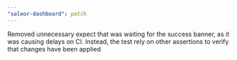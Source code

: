 ```yaml
---
"saleor-dashboard": patch
---
```


Removed unnecessary expect that was waiting for the success banner, as it was causing delays on CI. Instead, the test rely on other assertions to verify that changes have been applied
